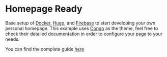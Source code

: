 # Homepage Ready

Base setup of [Docker](https://www.docker.com), [Hugo](https://gohugo.io), and [Firebase](https://firebase.google.com) to start developing your own personal homepage. This example uses [Congo](https://github.com/jpanther/congo) as the theme, feel free to check their detailed documentation in order to configure your page to your needs.

You can find the complete guide [here](https://nunocoracao.com/posts/202206-homepage-guide/)
